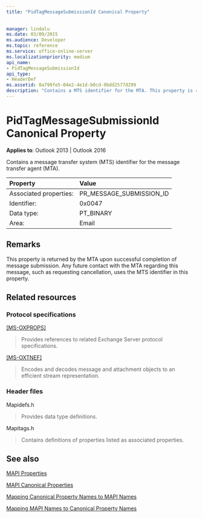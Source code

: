 ```yaml
---
title: "PidTagMessageSubmissionId Canonical Property"
 
 
manager: lindalu
ms.date: 03/09/2015
ms.audience: Developer
ms.topic: reference
ms.service: office-online-server
ms.localizationpriority: medium
api_name:
- PidTagMessageSubmissionId
api_type:
- HeaderDef
ms.assetid: 0a799fe5-04e2-4e1d-b0cd-9bdd2577d299
description: "Contains a MTS identifier for the MTA. This property is returned by the MTA upon successful completion of message submission."
---
```


# PidTagMessageSubmissionId Canonical Property

  
  
**Applies to**: Outlook 2013 | Outlook 2016 
  
Contains a message transfer system (MTS) identifier for the message transfer agent (MTA).
  
|Property |Value |
|:-----|:-----|
|Associated properties:  <br/> |PR_MESSAGE_SUBMISSION_ID  <br/> |
|Identifier:  <br/> |0x0047  <br/> |
|Data type:  <br/> |PT_BINARY  <br/> |
|Area:  <br/> |Email  <br/> |
   
## Remarks

This property is returned by the MTA upon successful completion of message submission. Any future contact with the MTA regarding this message, such as requesting cancellation, uses the MTS identifier in this property.
  
## Related resources

### Protocol specifications

[[MS-OXPROPS]](https://msdn.microsoft.com/library/f6ab1613-aefe-447d-a49c-18217230b148%28Office.15%29.aspx)
  
> Provides references to related Exchange Server protocol specifications.
    
[[MS-OXTNEF]](https://msdn.microsoft.com/library/1f0544d7-30b7-4194-b58f-adc82f3763bb%28Office.15%29.aspx)
  
> Encodes and decodes message and attachment objects to an efficient stream representation.
    
### Header files

Mapidefs.h
  
> Provides data type definitions.
    
Mapitags.h
  
> Contains definitions of properties listed as associated properties.
    
## See also



[MAPI Properties](mapi-properties.md)
  
[MAPI Canonical Properties](mapi-canonical-properties.md)
  
[Mapping Canonical Property Names to MAPI Names](mapping-canonical-property-names-to-mapi-names.md)
  
[Mapping MAPI Names to Canonical Property Names](mapping-mapi-names-to-canonical-property-names.md)

